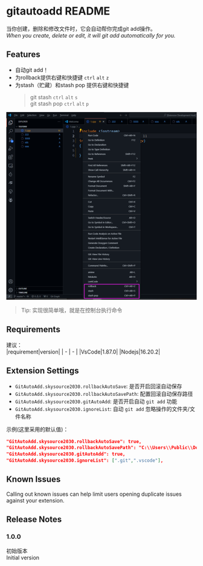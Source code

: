 # gitautoadd README

当你创建，删除和修改文件时，它会自动帮你完成git add操作。  
*When you create, delete or edit, it will git add automatically for you.*

## Features

- 自动git add！  
- 为rollback提供右键和快捷键 `ctrl` `alt` `z`  
- 为stash（贮藏）和stash pop 提供右键和快捷键  
    > git stash `ctrl` `alt` `s`  
    > git stash pop `ctrl` `alt` `p`

![alt text](https://github.com/Littledogdudu/GitHelper-vscode/blob/master/assets/README/image.png)

> Tip: 实现很简单哦，就是在控制台执行命令

## Requirements
建议：  
|requirement|version|
| - | - |
|VsCode|1.87.0|
|Nodejs|16.20.2|

## Extension Settings

* `GitAutoAdd.skysource2030.rollbackAutoSave`: 是否开启回滚自动保存
* `GitAutoAdd.skysource2030.rollbackAutoSavePath`: 配置回滚自动保存路径
* `GitAutoAdd.skysource2030.gitAutoAdd`: 是否开启自动 `git add` 功能
* `GitAutoAdd.skysource2030.ignoreList`: 自动 `git add` 忽略操作的文件夹/文件名称

示例(这里采用的默认值)：
```json
"GitAutoAdd.skysource2030.rollbackAutoSave": true,
"GitAutoAdd.skysource2030.rollbackAutoSavePath": "C:\\Users\\Public\\Documents\\backup",
"GitAutoAdd.skysource2030.gitAutoAdd": true,
"GitAutoAdd.skysource2030.ignoreList": [".git",".vscode"],

```

## Known Issues

Calling out known issues can help limit users opening duplicate issues against your extension.

## Release Notes

### 1.0.0

初始版本  
Initial version
